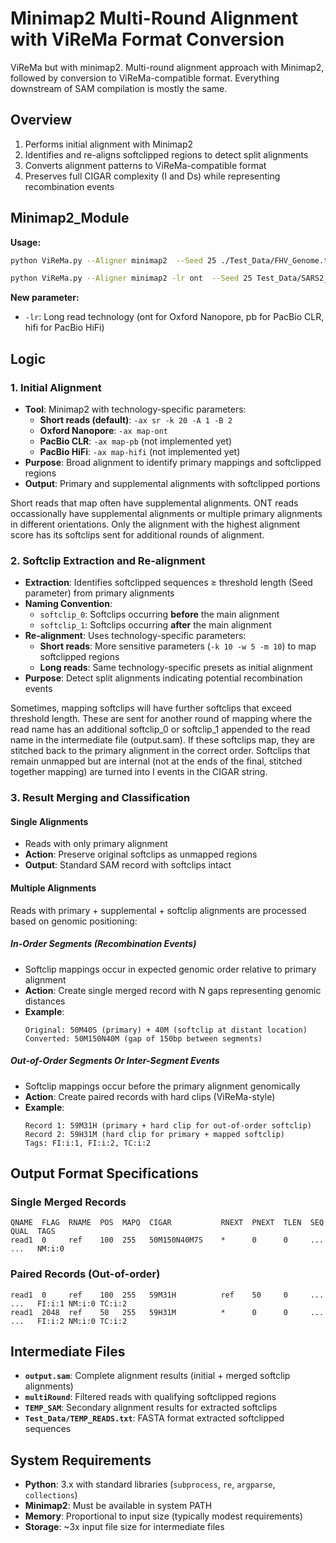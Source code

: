 # Minimap2 Multi-Round Alignment with ViReMa Format Conversion

ViReMa but with minimap2. Multi-round alignment approach with Minimap2, followed by conversion to ViReMa-compatible format. Everything downstream of SAM compilation is mostly the same.

## Overview

1. Performs initial alignment with Minimap2
2. Identifies and re-aligns softclipped regions to detect split alignments
3. Converts alignment patterns to ViReMa-compatible format
4. Preserves full CIGAR complexity (I and Ds) while representing recombination events

## Minimap2_Module

**Usage:**
```bash
python ViReMa.py --Aligner minimap2  --Seed 25 ./Test_Data/FHV_Genome.txt ./Test_Data/FHV_small.txt  output_mm2.sam --MicroInDel_Length 20

python ViReMa.py --Aligner minimap2 -lr ont  --Seed 25 Test_Data/SARS2_Genome.fasta Test_Data/combined_1000bp_duplications.fastq output_mm2_ont_dups.sam --MicroInDel_Length 20
```

**New parameter:**
- `-lr`: Long read technology (ont for Oxford Nanopore, pb for PacBio CLR, hifi for PacBio HiFi)

## Logic

### 1. Initial Alignment
- **Tool**: Minimap2 with technology-specific parameters:
  - **Short reads (default)**: `-ax sr -k 20 -A 1 -B 2`
  - **Oxford Nanopore**: `-ax map-ont`
  - **PacBio CLR**: `-ax map-pb` (not implemented yet)
  - **PacBio HiFi**: `-ax map-hifi` (not implemented yet)
- **Purpose**: Broad alignment to identify primary mappings and softclipped regions
- **Output**: Primary and supplemental alignments with softclipped portions

Short reads that map often have supplemental alignments. ONT reads occassionally have supplemental alignments or multiple primary alignments in different orientations. Only the alignment with the highest alignment score has its softclips sent for additional rounds of alignment.

### 2. Softclip Extraction and Re-alignment
- **Extraction**: Identifies softclipped sequences ≥ threshold length (Seed parameter) from primary alignments
- **Naming Convention**: 
  - `softclip_0`: Softclips occurring **before** the main alignment
  - `softclip_1`: Softclips occurring **after** the main alignment
- **Re-alignment**: Uses technology-specific parameters:
  - **Short reads**: More sensitive parameters (`-k 10 -w 5 -m 10`) to map softclipped regions
  - **Long reads**: Same technology-specific presets as initial alignment
- **Purpose**: Detect split alignments indicating potential recombination events

Sometimes, mapping softclips will have further softclips that exceed threshold length. These are sent for another round of mapping where the read name has an additional softclip_0 or softclip_1 appended to the read name in the intermediate file (output.sam). If these softclips map, they are stitched back to the primary alignment in the correct order. Softclips that remain unmapped but are internal (not at the ends of the final, stitched together mapping) are turned into I events in the CIGAR string.

### 3. Result Merging and Classification

#### Single Alignments
- Reads with only primary alignment
- **Action**: Preserve original softclips as unmapped regions
- **Output**: Standard SAM record with softclips intact

#### Multiple Alignments
Reads with primary + supplemental + softclip alignments are processed based on genomic positioning:

##### In-Order Segments (Recombination Events)
- Softclip mappings occur in expected genomic order relative to primary alignment
- **Action**: Create single merged record with N gaps representing genomic distances
- **Example**: 
  ```
  Original: 50M40S (primary) + 40M (softclip at distant location)
  Converted: 50M150N40M (gap of 150bp between segments)
  ```

##### Out-of-Order Segments Or Inter-Segment Events
- Softclip mappings occur before the primary alignment genomically
- **Action**: Create paired records with hard clips (ViReMa-style)
- **Example**:
  ```
  Record 1: 59M31H (primary + hard clip for out-of-order softclip)
  Record 2: 59H31M (hard clip for primary + mapped softclip)
  Tags: FI:i:1, FI:i:2, TC:i:2
  ```

## Output Format Specifications

### Single Merged Records
```
QNAME  FLAG  RNAME  POS  MAPQ  CIGAR           RNEXT  PNEXT  TLEN  SEQ  QUAL  TAGS
read1  0     ref    100  255   50M150N40M7S    *      0      0     ...  ...   NM:i:0
```

### Paired Records (Out-of-order)
```
read1  0     ref    100  255   59M31H          ref    50     0     ...  ...   FI:i:1 NM:i:0 TC:i:2
read1  2048  ref    50   255   59H31M          *      0      0     ...  ...   FI:i:2 NM:i:0 TC:i:2
```

## Intermediate Files

- **`output.sam`**: Complete alignment results (initial + merged softclip alignments)
- **`multiRound`**: Filtered reads with qualifying softclipped regions 
- **`TEMP_SAM`**: Secondary alignment results for extracted softclips
- **`Test_Data/TEMP_READS.txt`**: FASTA format extracted softclipped sequences

## System Requirements

- **Python**: 3.x with standard libraries (`subprocess`, `re`, `argparse`, `collections`)
- **Minimap2**: Must be available in system PATH
- **Memory**: Proportional to input size (typically modest requirements)
- **Storage**: ~3x input file size for intermediate files
